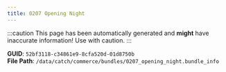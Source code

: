 ```yaml
---
title: 0207 Opening Night
---
```


:::caution
This page has been automatically generated and **might** have inaccurate information!
Use with caution.
:::

**GUID**: `52bf3118-c34861e9-8cfa520d-01d8750b`  
**File Path**: `/data/catch/commerce/bundles/0207_opening_night.bundle_info`
